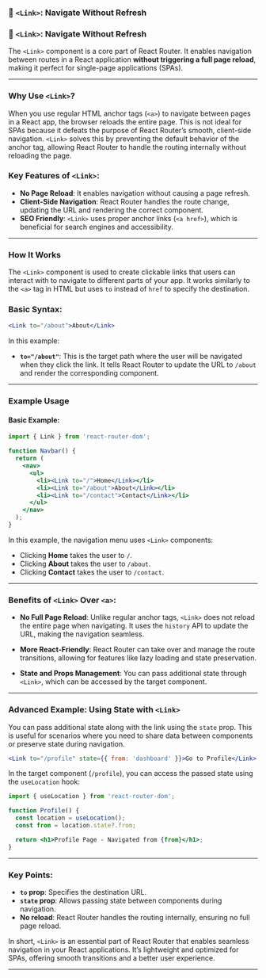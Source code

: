 
### 🔗 `<Link>`: Navigate Without Refresh


### 🔗 **`<Link>`: Navigate Without Refresh**

The `<Link>` component is a core part of React Router. It enables navigation between routes in a React application **without triggering a full page reload**, making it perfect for single-page applications (SPAs).

---

### Why Use `<Link>`?

When you use regular HTML anchor tags (`<a>`) to navigate between pages in a React app, the browser reloads the entire page. This is not ideal for SPAs because it defeats the purpose of React Router’s smooth, client-side navigation. `<Link>` solves this by preventing the default behavior of the anchor tag, allowing React Router to handle the routing internally without reloading the page.

### Key Features of `<Link>`:
- **No Page Reload**: It enables navigation without causing a page refresh.
- **Client-Side Navigation**: React Router handles the route change, updating the URL and rendering the correct component.
- **SEO Friendly**: `<Link>` uses proper anchor links (`<a href>`), which is beneficial for search engines and accessibility.

---

### How It Works

The `<Link>` component is used to create clickable links that users can interact with to navigate to different parts of your app. It works similarly to the `<a>` tag in HTML but uses `to` instead of `href` to specify the destination.

### Basic Syntax:
```jsx
<Link to="/about">About</Link>
```
In this example:
- **`to="/about"`**: This is the target path where the user will be navigated when they click the link. It tells React Router to update the URL to `/about` and render the corresponding component.

---

### Example Usage

#### Basic Example:
```jsx
import { Link } from 'react-router-dom';

function Navbar() {
  return (
    <nav>
      <ul>
        <li><Link to="/">Home</Link></li>
        <li><Link to="/about">About</Link></li>
        <li><Link to="/contact">Contact</Link></li>
      </ul>
    </nav>
  );
}
```

In this example, the navigation menu uses `<Link>` components:
- Clicking **Home** takes the user to `/`.
- Clicking **About** takes the user to `/about`.
- Clicking **Contact** takes the user to `/contact`.

---

### Benefits of `<Link>` Over `<a>`:

- **No Full Page Reload**: Unlike regular anchor tags, `<Link>` does not reload the entire page when navigating. It uses the `history` API to update the URL, making the navigation seamless.
  
- **More React-Friendly**: React Router can take over and manage the route transitions, allowing for features like lazy loading and state preservation.

- **State and Props Management**: You can pass additional state through `<Link>`, which can be accessed by the target component.

---

### Advanced Example: Using State with `<Link>`

You can pass additional state along with the link using the `state` prop. This is useful for scenarios where you need to share data between components or preserve state during navigation.

```jsx
<Link to="/profile" state={{ from: 'dashboard' }}>Go to Profile</Link>
```

In the target component (`/profile`), you can access the passed state using the `useLocation` hook:

```jsx
import { useLocation } from 'react-router-dom';

function Profile() {
  const location = useLocation();
  const from = location.state?.from;

  return <h1>Profile Page - Navigated from {from}</h1>;
}
```

---

### Key Points:
- **`to` prop**: Specifies the destination URL.
- **`state` prop**: Allows passing state between components during navigation.
- **No reload**: React Router handles the routing internally, ensuring no full page reload.

In short, `<Link>` is an essential part of React Router that enables seamless navigation in your React applications. It’s lightweight and optimized for SPAs, offering smooth transitions and a better user experience.

---